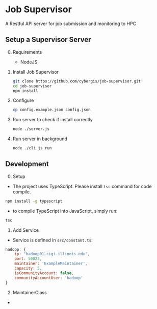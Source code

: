 # Job Supervisor
A Restful API server for job submission and monitoring to HPC

## Setup a Supervisor Server
0. Requirements
    - NodeJS

1. Install Job Supervisor
    ```bash
    git clone https://github.com/cybergis/job-supervisor.git
    cd job-supervisor
    npm install
    ```

2. Configure
    ```bash
    cp config.example.json config.json
    ```

3. Run server to check if install correctly
    ```bash
    node ./server.js
    ```

4. Run server in background
    ```bash
    node ./cli.js run
    ```

## Development
0. Setup
 - The project uses TypeScript. Please install `tsc` command for code compile.
```bash
npm install -g typescript
```
- to compile TypeScript into JavaScript, simply run:
```bash
tsc
```

1. Add Service
 - Service is defined in `src/constant.ts`:
```js
hadoop: {
    ip: "hadoop01.cigi.illinois.edu",
    port: 50022,
    maintainer: 'ExampleMaintainer',
    capacity: 5,
    isCommunityAccount: false,
    communityAccountUser: 'hadoop'
}
```

2. MaintainerClass
- 